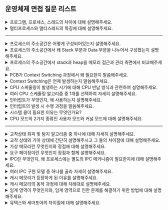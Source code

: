 ## 운영체제 면접 질문 리스트

<details>
    <summary>프로그램, 프로세스, 스레드의 차이에 대해 설명해주세요.</summary>
    <br/><code>코드 파일</code>, <code>자원 할당 단위</code>, <code>동시적 흐름</code><br/><br/>

    프로그램은 어떤 작업을 하기 위한 명령어의 집합으로 저장 장치에는 존재하지만 메모리에는 올라가 있지 않은 정적인 상태를 의미합니다.
    프로세스는 프로그램 실행 시 운영체제로부터 자원을 할당받은 작업의 단위입니다.
    스레드는 하나의 프로세스 내에서 동시에 진행되는 흐름의 단위로 한 프로세스 내의 여러 스레드들은 동시에 실행될 수 있습니다.

</details>

<details>
    <summary>멀티프로세스와 멀티스레드의 특징에 대해 설명해주세요.</summary>
    <br/><code>하나의 프로그램에서 여러 프로세스</code>, <code>하나의 프로세스에서 여러 스레드</code><br/><br/>

    멀티 프로세스는 하나의 프로그램에서 여러 프로세스를 실행하는 것으로 각 프로세스가 독립적으로 실행되어 프로세스 하나에 문제가 발생해도 나머지 프로세스는 정상적으로 실행될 수 있습니다. 그러나 각 프로세스는 독립된 자원을 할당받아 실행되기 때문에 프로세스 사이에 공유하는 메모리가 없어 컨텍스트 스위칭에 대한 오버헤드가 발생합니다.

    멀티 스레드는 하나의 프로세스에서 여러 스레드를 실행하는 것으로 이 경우 하나의 프로그램에서 두 가지 이상의 동작을 동시에 처리하는 것이 가능해집니다.
    하나의 프로세스 내에서 실행되기 때문에 프로세스를 생성하고 자원을 할당하는 시스템 콜이 줄어 자원을 효율적으로 관리할 수 있습니다. 또한 스레드는 프로세스 내 메모리를 공유하기 때문에 스레드 간 데이터를 주고 받는 것이 간단해져 스레드 간 컨텍스트 스위칭에 대한 오버헤드가 줄어듭니다.
    그러나 스레드 간 자원을 공유하기 때문에 동기화 문제가 발생할 수 있으며 하나의 스레드에 문제가 발생해도 전체 프로세스에 영향을 미칠 수 있다는 문제점이 있습니다.

</details>

<hr/>

<details>
    <summary>프로세스의 주소공간은 어떻게 구성되어있는지 설명해주세요.</summary>
    <br/><code>코드</code>, <code>데이터</code>, <code>힙</code>, <code>스택</code><br/><br/>

    먼저 프로세스 주소공간은 프로세스가 할당받은 메모리를 효율적으로 관리하기 위해 구성된 메모리 구조로 코드, 데이터, 힙, 스택 영역으로 이루어져 있습니다. 코드 영역은 CPU가 실행할 수 있는 기계어로 변환된 프로그램 코드가 저장되며 프로그램 실행 도중 수정될 수 없는 Read-Only 영역입니다. 같은 프로그램에서 실행된 여러 프로세스는 코드 영역을 공유하여 메모리를 효율적으로 사용할 수 있습니다.
    다음으로 데이터 영역은 초기화된 전역 변수, static 변수들이 저장되며 프로그램 실행 중 변수가 수정될 수 있는 Read-Write 영역입니다. 이 영역은 프로그램 실행 시 생성되고 종료 시에 소멸됩니다.
    힙 영역은 프로그램 실행 중에 동적으로 할당되어 런타임에 메모리의 크기가 결정되는 영역으로 주로 객체와 같은 참조형 데이터가 저장됩니다. 사용자에 의해 메모리 공간이 동적으로 할당되고 해제되어 사용 가능한 메모리 공간이 조각나있는 메모리 파편화 문제가 발생할 수 있습니다. (낮은 주소 → 높은 주소)
    마지막으로 스택 영역은 지역 변수나 매개 변수가 저장되는 공간으로 함수 호출 시마다 스택 프레임이 쌓입니다. 즉 함수 호출과 함께 메모리가 할당되고 함수 종료 시 소멸됩니다. 따라서 재귀 함수가 너무 깊게 호출되거나 선언된 지역 변수가 너무 많아 스택 영역을 초과하게 되면 stack overflow 에러가 발생할 수 있습니다. (높은 주소 → 낮은 주소)

    한 프로세스 내에 여러 스레드들은 스택을 제외한 코드, 데이터, 힙 영역을 공유하여 메모리를 효율적으로 사용할 수 있습니다.

</details>

<details>
    <summary>프로세스의 주소공간에서 왜 Stack 부분과 Data 부분을 나누어서 구성했는지 설명해주세요.</summary>
    <br/><code>메모리 할당 주기</code>, <code>접근 제한</code><br/><br/>

    스택은 상단 부분에서만 데이터의 추가와 삭제가 발생하는 자료구조로 데이터 삭제는 가장 최근에 추가된 데이터에 대해서만 가능합니다. 이는 함수의 호출 및 종료에 적합한 자료구조로 예를 들어 a, b, c 순서대로 함수가 호출되면 관련 스택 프레임이 a, b, c 순서대로 저장되어 함수 종료는 c, b, a의 순서로 진행될 수 있습니다. 또한 지역 변수, 매개 변수 등의 메모리 공간은 프로그램 실행부터 종료까지 할당해줄 필요 없이 해당 함수가 호출되었을 때에만 메모리를 할당하여 메모리를 보다 효율적으로 사용할 수 있게 됩니다.

    스택에 저장된 변수는 호출된 함수 내에서만 접근이 가능한 반면 전역 변수나 정적 변수는 어떤 함수에서도 접근이 가능하여 별도의 데이터 영역이 필요해지게 되었습니다. 또한 전역 변수, 정적 변수는 프로그램 실행부터 종료까지 살아있으므로 메모리 할당 주기가 같은 데이터 영역에 저장해야 합니다.

</details>

<details>
    <summary>프로세스의 주소공간에서 stack과 heap을 메모리 접근과 관리 측면에서 비교해주세요.</summary>
    <br/><code>접근 속도</code>, <code>메모리 할당/해제</code>, <code>메모리 접근 제한</code>, <code>메모리 파편화</code><br/><br/>

    스택은 매우 빠른 액세스가 가능한 반면 힙은 상대적으로 접근 속도가 느립니다.
    스택은 명시적으로 메모리를 할당 및 해제할 필요가 없지만 힙은 사용자가 명시적으로 할당 및 해제해야 하므로 메모리를 관리할 별도의 책임이 발생합니다.
    스택 영역의 데이터는 현재 호출된 함수 내에서만 접근이 가능한 반면 힙의 데이터는 메모리가 해제되기 전까지는 전역적으로 접근이 가능합니다.
    스택은 함수 호출 시 메모리가 할당되고 함수 종료 시 소멸하는 식으로 CPU에 의해 효율적으로 관리되는 반면 힙은 사용자가 직접 할당, 해제하므로 사용 가능한 메모리 공간이 조각나있는 메모리 파편화 문제가 발생할 수 있습니다.

</details>

<details>
    <summary>PCB가 Context Switching 과정에서 왜 필요한지 말씀해주세요.</summary>
    <br/><code>프로세스 관련 정보 임시 저장소</code><br/><br/>

    현재 작업 중인 프로세스에 할당된 CPU를 I/O 요청, 타임 퀀텀 초과 등의 이유로 다른 프로세스에 할당하기 위해서는 컨텍스트 스위칭이라는 일련의 작업이 필요하게 됩니다. 즉 현재 작업 중인 프로세스에 관련된 정보를 저장해두고 다음으로 실행할 프로세스에 관한 정보들을 CPU의 캐시에 적재하는 과정이 이루어지는데요. 이때 프로세스 상태, 프로세스 ID 등 프로세스 관련 정보들을 저장하기 위한 공간으로 process control block, 즉 PCB를 사용하게 됩니다. 정리하자면 컨텍스트 스위칭에서 기존 프로세스 상태를 PCB에 저장하여 다른 프로세스 수행 후 다시 해당 프로세스를 재수행할 때 이전 작업을 이어서 할 수 있도록 하기 위해 PCB가 필요한 것입니다.

</details>

<details>
    <summary>Context Switching은 언제 발생하는지 말씀해주세요.</summary>
    <br/><code>running → waiting 상태</code>, <code>terminated 상태</code>, <code>quantum time 초과</code><br/><br/>

    일단 현재 CPU가 실행 중인 프로세스를 다른 프로세스로 바꾸기 위해 컨텍스트 스위칭이 발생하는데요. CPU가 다른 프로세스로 실행 대상을 바꿔야 하는 상황에는 여러 가지가 있습니다. 먼저 현재 실행 중인 프로세스에 I/O 요청이 발생하게 되면 CPU는 idle 상태 즉 아무것도 하지 않게 됩니다. CPU는 매우 비싼 자원으로 이런 놀고 있는 CPU를 다른 준비 상태의 프로세스에 할당하여야 합니다. 따라서 실행할 프로세스를 바꾸는 컨텍스트 스위칭이 발생합니다. 마찬가지의 이유로 현재 프로세스의 작업이 끝난 이후 idle 상태가 된 CPU가 새로운 프로세스를 실행시키기 위해 컨텍스트 스위칭이 발생합니다. 이 외에도 라운드 로빈 방식의 CPU 스케줄링을 하는 운영체제에서 현재 프로세스의 작업 시간이 정해진 퀀텀 타임을 초과한 경우 컨텍스트 스위칭이 발생할 수 있습니다.

</details>

<details>
    <summary>CPU 스케줄링이 발생하는 시기에 대해 CPU 반납 방식과 관련하여 설명해주세요.</summary>
    <br/><code>선점형 스케줄링</code>, <code>비선점형 스케줄링</code><br/><br/>

    현재 프로세스에 할당된 CPU를 다른 프로세스에 할당하는 것이 여러 가지 이유에서 합당할 때 CPU 스케줄링이 발생하는데요. 이 이유에 따라 프로세스가 자율적으로 CPU를 반납할 수도 운영체제에 의해 CPU를 회수당할 수도 있습니다.

    먼저 현재 프로세스에 I/O 요청이 발생하거나 프로세스가 종료되면 CPU를 자율적으로 반납합니다. 이 경우 idle 상태가 된 CPU를 놀게 하는 것보다 다른 준비 상태의 프로세스를 실행시킴으로써 시스템 자원을 효율적으로 사용할 수 있습니다. 반면 높은 우선순위의 새로운 프로세스가 나타나거나 현재 프로세스의 작업 시간이 정해진 시간을 초과한 경우에는 운영체제에 의해 CPU를 강제로 회수당하게 됩니다.

    이렇게 CPU를 반납하는 방식이 자율적인가 타율적인가에 따라 CPU 스케줄링을 선점형, 비선점형으로 분류할 수 있습니다. 선점형 스케줄링은 실행 중인 작업이 끝나지 않았더라도 운영체제에 의해 강제로 CPU 사용권을 빼앗기는 방식으로 모든 프로세스는 일정 시간 동안만 CPU를 점유할 수 있습니다. 반면 비선점형 스케줄링은 실행 중인 작업이 끝나야만 CPU 사용권을 넘겨주는 방식으로 실행 중인 프로세스가 자율적으로 CPU를 반납할 때까지 CPU를 계속 점유하게 됩니다.

</details>

<details>
    <summary>여러 CPU 스케줄링 알고리즘 중 1개를 선택하여 자세히 설명해주세요.</summary>
    <br/><code>FCFS</code>, <code>SJF</code>, <code>SRTF</code>, <code>Priority</code>, <code>RR</code>, <code>MQ</code>, <code>MFQ</code><br/><br/>

</details>

<details>
    <summary>인터럽트가 무엇인지, 왜 사용하는지 설명해주세요.</summary>
    <br/><code>CPU 자원의 효율적 이용</code>, <code>예외 처리의 효율화</code>, <code>응답성 향상</code>, <code>정확한 타이밍 제어</code><br/><br/>

    인터럽트는 CPU의 즉각적인 처리를 필요로 하는 이벤트나 예외 상황을 알리기 위한 주변 하드웨어나 소프트웨어로부터의 요청을 말합니다.
    입출력 장치는 CPU 보다 매우 느리기 때문에 입출력 작업의 완료를 CPU가 마냥 기다리는 것은 비효율적입니다. 따라서 입출력 장치가 처리를 수행하는 동안 CPU는 다른 작업을 수행하고 입출력 처리 종료 후 이를 CPU에게 알리기 위해 인터럽트를 사용합니다.
    인터럽트 이외에도 폴링 방식으로 입출력 작업의 완료 여부를 CPU가 인식할 수 있는데요. 폴링은 CPU가 주기적으로 입출력 장치의 상태를 검사하기 때문에 CPU의 작업 효율이 떨어지게 됩니다. 반면 인터럽트 방식을 사용할 경우에는 처리 종료 인터럽트를 받을 때까지 CPU는 다른 작업에 집중할 수 있어 더욱 효율적입니다.
    이외에도 예외 상황이 발생한 경우 인터럽트를 이용하여 장애를 신속하게 처리할 수 있으며 CPU의 즉각적인 처리로 사용자 응답성이 향상되고 정확한 타이밍을 제어할 수 있기 떄문에 인터럽트를 사용합니다.

</details>

<details>
    <summary>인터럽트의 발생 시 수행 과정을 말씀해주세요.</summary>
    <br/><code>요청</code> → <code>중단</code> → <code>보관</code> → <code>인터럽트 처리</code> → <code>재개</code><br/><br/>

    하드웨어나 소프트웨어에서 인터럽트 시그널을 CPU에게 보내면 CPU는 해당 인터럽트에 응답하기 전 현재 수행 중인 명령어까지 완료합니다. 그 후 대기 중인 인터럽트 요청이 있는지 확인하고 있을 경우 처리하던 프로세스에 대한 정보를 PCB에 저장합니다. 이후 인터럽트 벡터를 참고하여 인터럽트 처리 루틴 코드가 저장된 주소를 찾아내 해당 루틴을 실행합니다. 이후 처리가 완료되면 준비 상태의 프로세스의 PCB를 통해 인터럽트 발생 이전으로 복구시킨 후 프로세스 실행을 재개합니다.

</details>

<details>
    <summary>시스템 콜이 필요한 이유는 무엇인가요?</summary>
    <br/><code>응용 프로그램-하드웨어 자원 간 인터페이스</code><br/><br/>

    운영체제는 응용 프로그램이 하드웨어 자원에 직접 접근하는 것을 방지하여 자원을 보호합니다. 즉 응용 프로그램이 자원에 접근하기 위해서는 항상 운영체제를 통해서만 가능합니다.
    시스템 콜은 응용 프로그램이 운영체제의 커널이 제공하는 서비스를 통해 하드웨어 자원에 접근하기 위한 일종의 인터페이스인데요. 즉 응용 프로그램이 파일에 접근하거나 화면에 결과를 출력하는 등의 작업이 필요한 경우 운영체제에게 이러한 작업의 대행을 요청하는 것이라고 할 수 있습니다.
    이때 사용자 프로세스가 이러한 커널의 서비스를 제공받기 위해서는 CPU의 모드를 사용자 모드에서 커널 모드로 전환해야 하고 이는 시스템 콜을 통해 이루어집니다.

</details>

<details>
    <summary>CPU 모드의 2가지 종류인 사용자 모드와 커널 모드에 대해 설명해주세요.</summary>
    <br/><code>응용 프로그램</code>, <code>운영체제의 커널</code><br/><br/>

    먼저 CPU의 이중 모드란 CPU가 명령어를 실행하는 모드를 크게 사용자 모드와 커널 모드로 구분하는 방식입니다.
    사용자 모드는 운영체제 서비스를 제공받을 수 없는 실행 모드로, 즉 커널 영역의 코드를 실행할 수 없는 모드입니다. 일반적인 응용 프로그램은 기본적으로 사용자 모드로 실행되며 사용자 모드로 실행 중인 CPU는 하드웨어 자원에 접근하는 명령어를 실행할 수 없습니다. 따라서 사용자 모드로 실행 중인 프로세스가 자원에 접근하는 운영체제 서비스를 제공받으려면 시스템 콜을 호출하여 커널 모드로 전환되어야 합니다.
    커널 모드는 운영체제 서비스를 제공받을 수 있는 실행 모드로, 즉 커널 영역의 코드를 실행할 수 있는 모드입니다. CPU가 커널 모드로 명령어를 실행하면 자원에 접근하는 명령어를 비롯한 모든 명령어를 실행할 수 있습니다.

    참고로 CPU의 플래그 레지스터 속 슈퍼바이저 플래그가 0이면 사용자 모드로 1이면 커널 모드로 실행 중임을 나타냅니다.

    참고: https://post.naver.com/viewer/postView.naver?volumeNo=34569580&memberNo=25379965&vType=VERTICAL

</details>

<hr/>

<details>
    <summary>교착상태 회피 및 탐지 알고리즘 중 하나에 대해 자세히 설명해주세요.</summary>
    <br/>

    교착 상태가 발생하기 전에 교착 상태를 예상하여 안전한 상태(safe state)에서만 자원 요청을 허용하는 방법인 교착 상태 회피 알고리즘 중 자원 할당 그래프 알고리즘에 대해 설명드리겠습니다. 이 알고리즘은 자원 유형별로 인스턴스가 하나 있는 경우 교착상태를 회피할 수 있으며 프로세스 시작 전 각 프로세스와 자원을 노드로 하는 방향 그래프인 자원할당 그래프에 예약 간선을 표시하는데요. 여기서 예약 간선은 프로세스가 향후 요청할 수 있는 자원을 가리키는 점선으로 표시된 간선으로 프로세스는 예약 간선으로 설정한 자원에 대해서만 실제 요청이 가능하며 사이클이 형성되지 않을 때에만 자원 할당을 받습니다. 즉 프로세스 간 자원 할당 사이클이 발생하지 않도록 하여 교착상태를 피할 수 있습니다.

    그러나 프로세스 수가 고정되어야 함, 자원의 종류와 수가 고정되어야 함, 프로세스가 요구하는 자원 및 최대 자원 수를 알아야 함, 프로세스는 반드시 자원 사용 후 반납해야 함의 가정이 요구되기 때문에 현실적으로 불가능한 방법입니다.

    참고: https://yoongrammer.tistory.com/67

</details>

<details>
    <summary>교착 상태와 기아 상태에 간단히 설명해주시고 그 둘의 차이점에 대해 설명해주세요.</summary>
    <br/><code>프로세스 간 점유 자원 할당 요구</code>, <code>자원 할당 지연</code><br/><br/>

    교착 상태란 둘 이상의 프로세스가 서로가 가진 자원을 요구하면서 해당 프로세스들의 수행이 중단되는 상태를 의미합니다. 반면 기아 상태는 프로세스가 원하는 자원을 계속 할당 받지 못하는 상태로, 여러 프로세스가 부족한 자원을 두고 경쟁할 때 계속해서 우선순위에서 밀려나 오랫동안 실행되지 못하는 프로세스를 기아 상태에 있다고 말합니다.
    두 상태는 프로세스에게 필요한 자원이 할당되지 않아 프로세스가 더이상 실행되지 않는다는 점에서 비슷하지만, 교착 상태가 발생하면 둘 이상의 프로세스의 실행이 중단되고 이에 따라 교착 상태의 프로세스가 점점 증가할 수 있는 반면 기아 상태는 특정 프로세스만이 우선순위 등에 밀려 수행이 지연되는 것으로 즉 기아 상태가 다른 프로세스들에 영향을 주지는 않습니다.
    교착 상태는 적절한 조치를 취하지 않는 이상 상태가 영원히 지속될 수 있는 반면, 기아 상태는 해당 자원을 요청하는 프로세스가 줄어든다면 자동으로 기아 상태에서 벗어날 수도 있습니다.

</details>

<details>
    <summary>가상 메모리란 무엇인지와 장점에 대해 설명해주세요.</summary>
    <br/><code>프로세스 일부 적재</code>, <code>메모리 크기 제약↓</code>, <code>CPU 이용률과 처리량 증가</code><br/><br/>

    메모리의 크기는 한정되어 있기 때문에 물리적인 메모리 크기보다 큰 프로세스는 실행시킬 수 없는 문제를 해결하기 위해 등장.

    어떤 프로세스가 실행될 때 메모리에 해당 프로세스 전체가 올라가는 것이 아닌 현재 실행에 필요한 프로세스의 코드, 데이터의 일부만 적재되고 나머지는 보조기억장치에 저장하는 메모리 관리 기법 중 하나입니다. 즉 빠르고 작은 메모리와 크고 느린 디스크를 병합하여 하나의 크고 빠른 기억 장치처럼 동작하게 하는 기술입니다.

    따라서 프로세스의 실행이 메모리 크기의 제약으로부터 자유로워졌으며, 각 프로세스가 더 적은 메모리를 차지하여 더 많은 프로세스를 동시에 수행할 수 있어 CPU 이용률과 처리량이 증가한다는 장점이 있습니다.

    *MMU(Memory Management Unit): 특수 메모리 관리 하드웨어, 가상주소를 물리주소로 변환 + 메모리 보호 기능
    *TLB(Translation Lookaside Buffer, 페이지 정보 캐시): 가상주소를 물리주소로 변환하는 속도를 높이기 위해 사용하는 캐시, MMU에 포함된 작은 캐시로 일종의 주소 변환 캐시

</details>

<details>
    <summary>요구 페이징이란 무엇인지 장점과 함께 설명해주세요.</summary>
    <br/><code>페이지 일부 적재</code>, <code>메모리 크기 제약↓</code>, <code>CPU 이용률과 처리량 증가</code><br/><br/>

    프로세스를 페이지 단위로 나누고 실행에 필요한 부분과 필요없는 부분 중 당장 실행에 필요한 페이지만을 메모리에 적재하는 기법을 요구 페이징이라 합니다. 당장 실행에 필요없는 부분은 Backing Store 즉 보조기억장치에 저장해놓았다가 필요 시 메모리에 적재하는 식으로 동작합니다.

    요구 페이징은 필요한 페이지만 메모리에 적재하기 때문에 메모리 사용량이 감소하며 따라서 더 많은 프로세스를 동시에 수행할 수 있어 CPU 이용률과 처리량이 증가합니다. 또한 크기가 큰 디스크를 같이 사용함으로써 메모리의 물리적 크기 제약에서 벗어날 수 있습니다. 마지막으로 프로세스 전체를 메모리에 올리는데 소요되는 입출력 오버헤드가 감소한다는 장점이 있습니다.

    다중 프로그래밍의 정도가 과하거나, 잘못된 메모리 할당/페이지 교체 알고리즘을 사용하거나, 기본적으로 메모리양 적을 때 페이지 폴트가 빈번하게 발생하여 메모리 프레임에서 페이지가 반복적으로 교체되고 디스크 입출력이 증가하는 현상인 스래싱이 발생할 수 있다는 문제점이 있습니다. 이 경우 프로세스의 처리 시간보다 페이지 교체에 드는 시간이 증가하여 CPU 이용률이 감소할 수 있습니다.

    *페이지 테이블의 Valid-Invalid Bit: 페이지가 메모리에 적재되어 있는지 판단하기 위한 비트

</details>

<details>
    <summary>IPC란 무엇인지, 왜 프로세스에는 별도의 IPC 메커니즘이 필요한지에 대해 설명해주세요.</summary>
    <br/><code>프로세스 간 통신</code>, <code>프로세스 = 독립적인 실행 객체</code><br/><br/>

    하나의 프로그램을 실행하더라도 여러 프로세스 간 협력이 필요(협력적인 프로세스) → 이러한 협력 프로세스 간에 데이터를 주고 받는 행위를 IPC라고 정의합니다.
    그러나 프로세스는 독립된 실행 객체이기 때문에 프로세스 별로 독립된 자원이 할당되며 다른 프로세스 자원에 대한 접근은 운영체제에 의해 보호됩니다. 즉 프로세스 간에는 공유하고 있는 자원이 없기 때문에 별도의 IPC 매커니즘이 필요하게 됩니다. 따라서 운영체제 커널이 제공하는 별도의 IPC 설비를 이용해 프로세스 간 통신을 수행해야 합니다.

</details>

<details>
    <summary>여러 IPC 구현 모델 중 하나를 골라 자세히 설명해주세요.</summary>
    <br/><code>Shared Memory</code>, <code>Pipe</code>, <code>Message Queue</code>, <code>Socket</code><br/><br/>

    프로세스 간에 교환되는 메시지를 통해 데이터를 주고 받는 모델인 Message Passing의 예시 모델인 파이프에 대해 설명드리겠습니다. 먼저 파이프란 여러 프로세스가 공통으로 사용하는 임시 공간(파일)입니다. 파이프에는 입구와 출구가 고정되어 있어 데이터가 한 방향으로만 이동하여 프로세스 간 단방향 통신을 수행할 수 있습니다. 따라서 한 쪽 프로세스는 쓰기만 하고 다른 프로세스는 읽기만 하는 단순한 데이터 흐름에 적합한 모델입니다.

    이 파이프 모델은 익명성에 따라 다시 2가지로 나뉘게 됩니다. 먼저 익명 파이프는 일반적인 파이프 방식으로 주로 부모-자식 간의 단방향 통신에 사용되며 외부 프로세스와는 사용이 불가능합니다. 이는 파이프에 접근하기 위한 파일 디스크립터가 부모-자식 프로세스 간에만 공유가 가능하기 때문입니다.
    반면 서로 관련 없는 프로세스들 간의 통신을 위해서는 네임드 파이프를 이용할 수 있습니다. 이때에는 파일 디스크립터가 아닌 파이프의 이름을 통해 파이프에 접근하여 통신할 수 있습니다.

</details>

<details>
    <summary>캐시 메모리가 등장하게 된 이유를 설명해주세요.</summary>
    <br/><code>CPU 연산 속도</code>, <code>메모리 접근 속도</code><br/><br/>

    캐시 메모리란 CPU의 처리 속도와 주기억장치의 속도 차이를 줄이기 위해 사용하는 SRAM 기반의 고속 기억장치로 CPU와 메모리 사이에 위치해있으며 레지스터 보다는 느리고 메모리보다는 빠릅니다.

    CPU의 성능은 빠르게 향상된 반면 DRAM 즉 메모리의 성능 향상은 더디었습니다. 따라서 CPU의 빠른 속도를 메모리가 따라가지 못해 전체 시스템 성능이 저하되는 문제가 발생하였습니다. 이를 해결하고자 캐시 메모리를 두어 CPU의 연산 속도와 메모리 접근 속도의 차이를 줄이도록 하였습니다.

</details>

<details>
    <summary>캐시 메모리의 동작 과정에 대해 차례대로 설명해주세요.</summary>
    <br/><code>캐시 히트</code>, <code>캐시 미스</code>, <code>시간 지역성</code>, <code>공간 지역성</code><br/><br/>

    CPU가 메모리에서 직접 데이터를 요청하기 전 캐시 메모리에 접근하여 요청한 데이터의 존재 여부를 확인합니다. 해당 데이터가 캐시에 존재하는 경우를 캐시 히트라 지칭하며 이후 CPU는 반환된 데이터에 대한 처리를 수행합니다. 그러나 만약 해당 데이터가 캐시에 존재하지 않고 메모리에 있다면 이를 캐시 미스라 지칭하며 이 경우 CPU를 잠시 기다리게 한 후 메모리에서 해당 데이터를 읽어와 CPU에게 넘겨줍니다.
    이때 최근 접근한 데이터에 다시 접근하는 경향이 있다는 시간지역성에 근거하여 메모리에서 읽어온 데이터는 캐시에 적재하며, 또한 최근 접근한 데이터의 주변 데이터에 다시 접근하는 경향이 있다는 공간지역성에 근거하여 현재 읽어온 데이터뿐만 아니라 옆 주소의 데이터들도 같이 읽어와 캐시에 적재합니다.

</details>

<details>
    <summary>임계 영역이 무엇인지와, 임계 영역으로 인한 문제를 해결하기 위한 방법에 대해 설명해주세요.</summary>
    <br/><code>공유 자원 접근 코드</code>, <code>상호 배제</code>, <code>진행</code>, <code>유한 대기</code><br/><br/>

    임계 영역이란 동시에 접근하면 문제가 발생하는 공유 자원에 접근하는 코드 영역을 말합니다. 이 경우 프로세스 또는 스레드의 접근 순서에 따라 결과값이 달라지는 레이스 컨디션이 발생할 수 있습니다.
    이 문제를 해결하기 위해서는 상호 배제, 진행, 유한 대기의 조건을 만족시켜야 하는데요. 먼저 상호 배제는 한 프로세스가 임계 영역에 진입했다면 다른 프로세스는 들어올 수 없음을, 진행은 임계 영역에 들어간 프로세스가 없는 상태에서 들어가고자 하는 프로세스가 여러 개라면 어느 것이 진입할지 결정해주는 것을, 유한 대기는 임계 영역에 진입하기 위해 대기하는 모든 프로세스는 유한 시간 내에는 해당 영역으로 진입할 수 있어야 함을, 즉 무한정 대기해서는 안된다는 것을 (기아 상태 방지 위해) 의미합니다.

    이를 위한 구체적인 해결책으로는 Mutex, Semaphore가 있습니다.

    *동기화: 공유 자원에 동시에 접근하지 못하도록 접근 순서를 제어하는 방법 (프로세스/스레드 간 동기화는 일반적으로 상호 배제를 통해 구현)

</details>

<details>
    <summary>뮤텍스와 세마포어의 차이점에 대해 설명해주세요.</summary>
    <br/><code>잠금 기반/신호 기반</code>, <code>공유 자원 접근 프로세스, 스레드 개수</code>, <code>해제 주체</code><br/><br/>

    뮤텍스는 공유 자원을 사용하기 전에 Lock을 걸고 사용한 후에는 Lock을 해제하는 잠금 매커니즘인 반면 세마포어는 임계 영역에 진입할 수 있는 프로세스 혹은 스레드의 개수로 정의되는 정수를 두어 공유 자원을 사용하기 전에는 정수값 -1(wait(), P)을 사용한 후에는 정수값 +1(signal(), V) 연산을 수행하는 신호 기반의 상호 배제 방법입니다.
    세마포어는 카운팅 세마포어를 사용하면 세마포어 정수 크기 만큼의 프로세스, 스레드들이 공유 자원에 접근할 수 있는 반면 뮤텍스는 오직 1개의 프로세스, 스레드만이 공유 자원에 접근할 수 있습니다. (공유 자원이 여러 개이더라도? ex. 화장실이 2개 이상이더라도)
    또한 세마포어는 현재 수행 중인 프로세스가 아닌 다른 프로세스가 해제할 수 있지만 뮤텍스는 반드시 락을 획득한 프로세스가 다시 락을 해제해야 합니다.

    뮤텍스에서는 사용 가능한 공유 자원에 잠금을 검 → 잠금이 설정된 자원에 다른 프로세스나 스레드는 접근 불가 → 공유 자원 사용 후 임계 영역에서 벗어날 때 잠금 해제 → 다른 프로세스나 스레드 해당 자원에 접근 가능

    세마포어에서는 공유 자원 접근 시 wait 연산 수행 → 세마포어 정수값을 1 감소 → 만약 감소된 세마포어 정수가 음수라면 해당 프로세스는 세마포어 대기열에서 대기 → 공유 자원 사용 후 임계 영역에서 벗어날 때 signal 연산 수행 → 세마포어 정수값을 1 증가 → 세마포어 대기열에서 대기 중인 프로세스 중 하나를 깨워 임계 영역에 진입할 수 있도록 함

    참고: https://medium.com/@kwoncharles/%EB%AE%A4%ED%85%8D%EC%8A%A4-mutex-%EC%99%80-%EC%84%B8%EB%A7%88%ED%8F%AC%EC%96%B4-semaphore-%EC%9D%98-%EC%B0%A8%EC%9D%B4-de6078d3c453

</details>
